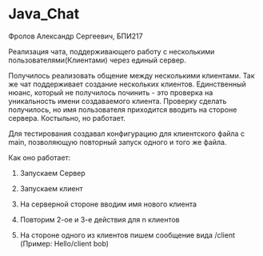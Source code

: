 # Java_Chat

Фролов Александр Сергеевич, БПИ217

Реализация чата, поддерживающего работу с несколькими пользователями(Клиентами) через единый сервер.

Получилось реализовать общение между несколькими клиентами. Так же чат поддерживает создание нескольких клиентов. Единственный нюанс, который не получилось починить - это проверка на уникальность имени создаваемого клиента. Проверку сделать получилось, но имя пользователя приходится вводить на стороне сервера. Костыльно, но работает.

Для тестирования создавал конфигурацию для клиентского файла с main, позволяющую повторный запуск одного и того же файла.

Как оно работает:

1) Запускаем Сервер

2) Запускаем клиент

3) На серверной стороне вводим имя нового клиента

4) Повторим 2-ое и 3-е действия для n клиентов 

5) На стороне одного из клиентов пишем сообщение вида <message>/client <name of recepient> (Пример: Hello/client bob)
